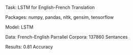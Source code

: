Task: LSTM for English-French Translation

Packages: numpy, pandas, nltk, gensim, tensorflow

Model: LSTM

Data: French-English Parrallel Corpora: 137860 Sentances

Results: 0.81 Accuracy
